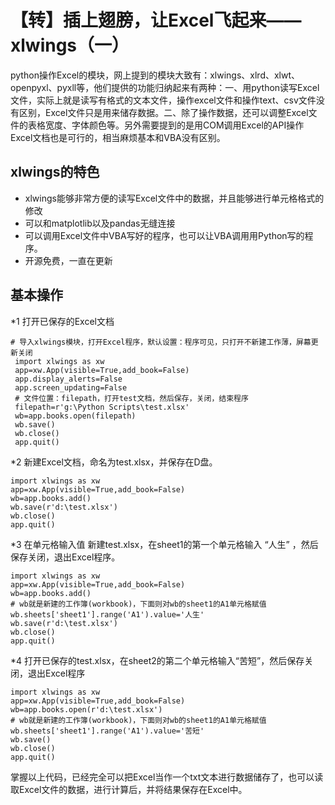 # 【转】插上翅膀，让Excel飞起来——xlwings（一）
python操作Excel的模块，网上提到的模块大致有：xlwings、xlrd、xlwt、openpyxl、pyxll等，他们提供的功能归纳起来有两种：一、用python读写Excel文件，实际上就是读写有格式的文本文件，操作excel文件和操作text、csv文件没有区别，Excel文件只是用来储存数据。二、除了操作数据，还可以调整Excel文件的表格宽度、字体颜色等。另外需要提到的是用COM调用Excel的API操作Excel文档也是可行的，相当麻烦基本和VBA没有区别。

## xlwings的特色
* xlwings能够非常方便的读写Excel文件中的数据，并且能够进行单元格格式的修改
* 可以和matplotlib以及pandas无缝连接
* 可以调用Excel文件中VBA写好的程序，也可以让VBA调用用Python写的程序。
* 开源免费，一直在更新

## 基本操作
*1 打开已保存的Excel文档
```
# 导入xlwings模块，打开Excel程序，默认设置：程序可见，只打开不新建工作薄，屏幕更新关闭
 import xlwings as xw
 app=xw.App(visible=True,add_book=False)
 app.display_alerts=False
 app.screen_updating=False
 # 文件位置：filepath，打开test文档，然后保存，关闭，结束程序
 filepath=r'g:\Python Scripts\test.xlsx'
 wb=app.books.open(filepath)
 wb.save()
 wb.close()
 app.quit()
 ```
*2 新建Excel文档，命名为test.xlsx，并保存在D盘。
 ```
 import xlwings as xw
 app=xw.App(visible=True,add_book=False)
 wb=app.books.add()
 wb.save(r'd:\test.xlsx')
 wb.close()
 app.quit()
 ```
*3 在单元格输入值
新建test.xlsx，在sheet1的第一个单元格输入 “人生” ，然后保存关闭，退出Excel程序。
 ```
 import xlwings as xw
 app=xw.App(visible=True,add_book=False)
 wb=app.books.add()
 # wb就是新建的工作簿(workbook)，下面则对wb的sheet1的A1单元格赋值
 wb.sheets['sheet1'].range('A1').value='人生'
 wb.save(r'd:\test.xlsx')
 wb.close()
 app.quit()
 ```
*4 打开已保存的test.xlsx，在sheet2的第二个单元格输入“苦短”，然后保存关闭，退出Excel程序
 ```
 import xlwings as xw
 app=xw.App(visible=True,add_book=False)
 wb=app.books.open(r'd:\test.xlsx')
 # wb就是新建的工作簿(workbook)，下面则对wb的sheet1的A1单元格赋值
 wb.sheets['sheet1'].range('A1').value='苦短'
 wb.save()
 wb.close()
 app.quit()
 ```
掌握以上代码，已经完全可以把Excel当作一个txt文本进行数据储存了，也可以读取Excel文件的数据，进行计算后，并将结果保存在Excel中。
